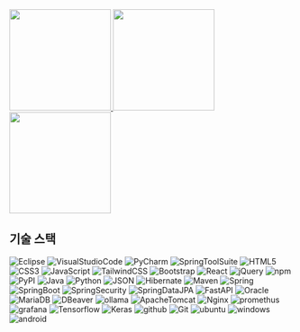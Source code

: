 <!--
**Dayoon07/Dayoon07** is a ✨ _special_ ✨ repository because its `README.md` (this file) appears on your GitHub profile.

Here are some ideas to get you started:

- 🔭 I’m currently working on ...
- 🌱 I’m currently learning ...
- 👯 I’m looking to collaborate on ...
- 🤔 I’m looking for help with ...
- 💬 Ask me about ...
- 📫 How to reach me: ...
- 😄 Pronouns: ...
- ⚡ Fun fact: ...
-->

<a href="https://github-readme-stats.vercel.app/api?username=dayoon07&show_icons=true&theme=default" target="_blank">
  <img src="https://github-readme-stats.vercel.app/api?username=dayoon07&show_icons=true&theme=default" height="180" />
</a>
<a href="https://github-readme-stats.vercel.app/api/top-langs/?username=dayoon07&layout=compact&theme=default">
  <img src="https://github-readme-stats.vercel.app/api/top-langs/?username=dayoon07&layout=compact&theme=default" height="180" />
</a>

<img src="https://streak-stats.demolab.com?user=dayoon07&hide_border=true&border_radius=0&locale=ko&short_numbers=true" height="180" />

## 기술 스택
![Eclipse](https://img.shields.io/badge/Eclipse-2C2255?style=for-the-badge&logo=eclipse&logoColor=white)
![VisualStudioCode](https://custom-icon-badges.demolab.com/badge/Visual%20Studio%20Code-0078d7?style=for-the-badge&logo=vsc&logoColor=white)
![PyCharm](https://img.shields.io/badge/PyCharm-000000?style=for-the-badge&logo=PyCharm&logoColor=white)
![SpringToolSuite](https://img.shields.io/badge/Spring%20Tool%20Suite%20-6DB33F?style=for-the-badge&logo=eclipse&logoColor=white)
![HTML5](https://img.shields.io/badge/html5-%23E34F26.svg?style=for-the-badge&logo=html5&logoColor=white)
![CSS3](https://img.shields.io/badge/css3-%231572B6.svg?style=for-the-badge&logo=css3&logoColor=white)
![JavaScript](https://img.shields.io/badge/JavaScript-F7DF1E?style=for-the-badge&logo=javascript&logoColor=white)
![TailwindCSS](https://img.shields.io/badge/tailwind%20css-%2338B2AC.svg?style=for-the-badge&logo=tailwind-css&logoColor=white)
![Bootstrap](https://img.shields.io/badge/bootstrap-%238511FA.svg?style=for-the-badge&logo=bootstrap&logoColor=white)
![React](https://img.shields.io/badge/React-%2320232a?style=for-the-badge&logo=react&logoColor=%2361DAFB)
![jQuery](https://img.shields.io/badge/jQuery-0769AD?style=for-the-badge&logo=jquery&logoColor=fff)
![npm](https://img.shields.io/badge/npm-CB3837?style=for-the-badge&logo=npm&logoColor=fff)
![PyPI](https://img.shields.io/badge/PyPI-3775A9?style=for-the-badge&logo=pypi&logoColor=fff)
![Java](https://dayoon07.github.io/img/Java-007396.svg)
![Python](https://img.shields.io/badge/Python-3776AB?style=for-the-badge&logo=python&logoColor=fff)
![JSON](https://img.shields.io/badge/JSON-000?style=for-the-badge&logo=json&logoColor=fff)
![Hibernate](https://img.shields.io/badge/Hibernate-59666C?style=for-the-badge&logo=hibernate&logoColor=fff)
![Maven](https://img.shields.io/badge/MAVEN-000000?style=for-the-badge&logo=apachemaven&logoColor=blue)
![Spring](https://img.shields.io/badge/Spring-6DB33F?style=for-the-badge&logo=spring&logoColor=white)
![SpringBoot](https://img.shields.io/badge/Spring%20Boot-6DB33F?style=for-the-badge&logo=springboot&logoColor=fff)
![SpringSecurity](https://img.shields.io/badge/Spring%20Security-6DB33F?style=for-the-badge&logo=springsecurity&logoColor=white)
![SpringDataJPA](https://img.shields.io/badge/Spring_data_jpa-6DB33F?style=for-the-badge&logo=SpringSecurity&logoColor=white)
![FastAPI](https://img.shields.io/badge/FastAPI-009485?style=for-the-badge&logo=fastapi&logoColor=white)
![Oracle](https://custom-icon-badges.demolab.com/badge/Oracle-F80000?style=for-the-badge&logo=oracle&logoColor=fff)
![MariaDB](https://img.shields.io/badge/Maria-003545?style=for-the-badge&logo=mariadb&logoColor=white)
![DBeaver](https://img.shields.io/badge/dbeaver-382923?style=for-the-badge&logo=dbeaver&logoColor=white)
![ollama](https://img.shields.io/badge/-Ollama-000000?style=for-the-badge&logo=ollama&logoColor=white)
![ApacheTomcat](https://img.shields.io/badge/Apache%20Tomcat-F8DC75?style=for-the-badge&logo=apachetomcat&logoColor=black)
![Nginx](https://img.shields.io/badge/Nginx-009639?logo=nginx&logoColor=white&style=for-the-badge)
![promethus](https://img.shields.io/badge/Prometheus-black?style=for-the-badge&logo=prometheus)
![grafana](https://img.shields.io/badge/Grafana-F2F4F9?style=for-the-badge&logo=grafana&logoColor=orange)
![Tensorflow](https://img.shields.io/badge/TensorFlow-FF6F00?style=for-the-badge&logo=tensorflow&logoColor=white)
![Keras](https://img.shields.io/badge/Keras-FF0000?style=for-the-badge&logo=keras&logoColor=white)
![github](https://img.shields.io/badge/Github-black?style=for-the-badge&logo=Github&logoColor=white)
![Git](https://img.shields.io/badge/Git-F05032?style=for-the-badge&logo=Git&logoColor=white)
![ubuntu](https://img.shields.io/badge/Ubuntu-E95420?style=for-the-badge&logo=Ubuntu&logoColor=white)
![windows](https://custom-icon-badges.demolab.com/badge/Windows-0078D6?style=for-the-badge&logo=windows11&logoColor=white)
![android](https://img.shields.io/badge/Android-3DDC84?style=for-the-badge&logo=android&logoColor=white)
